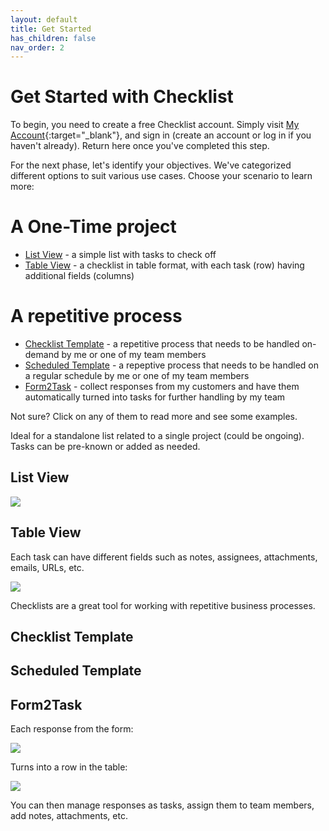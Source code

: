 ```yaml
---
layout: default
title: Get Started
has_children: false
nav_order: 2
---
```


# Get Started with Checklist


To begin, you need to create a free Checklist account. Simply visit [My Account](https://checklist.com/account){:target="\_blank"}, and sign in (create an account or log in if you haven't already). Return here once you've completed this step.

For the next phase, let's identify your objectives. We've categorized different options to suit various use cases. Choose your scenario to learn more:
# A One-Time project

- [List View](#list-view) - a simple list with tasks to check off
- [Table View](#table-view) - a checklist in table format, with each task (row) having additional fields (columns)

# A repetitive process

- [Checklist Template](#checklist-template) - a repetitive process that needs to be handled on-demand by me or one of my team members
- [Scheduled Template](#scheduled-template) - a repeptive process that needs to be handled on a regular schedule by me or one of my team members
- [Form2Task](#form2task) - collect responses from my customers and have them automatically turned into tasks for further handling by my team

Not sure? Click on any of them to read more and see some examples.

Ideal for a standalone list related to a single project (could be ongoing). Tasks can be pre-known or added as needed.

## List View

![](/assets/images/start/start-checklist-view.png)

## Table View

Each task can have different fields such as notes, assignees, attachments, emails, URLs, etc.

![](/assets/images/start/start-table-view.png)

Checklists are a great tool for working with repetitive business processes.

## Checklist Template

## Scheduled Template

## Form2Task

Each response from the form:

![](/assets/images/start/form-2-task-form.png)

Turns into a row in the table:

![](/assets/images/start/form-2-task-table.png)

You can then manage responses as tasks, assign them to team members, add notes, attachments, etc.
